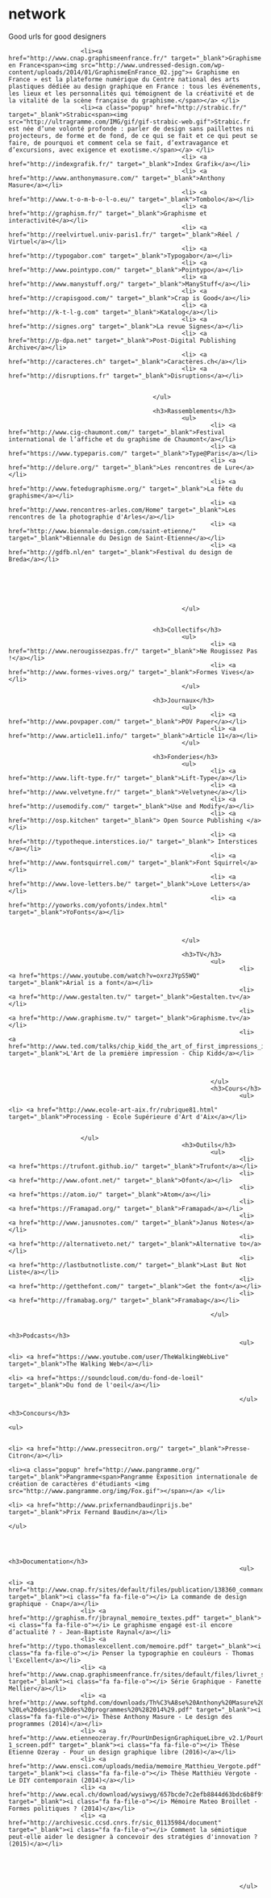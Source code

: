 # network
Good urls for good designers

										
						<li><a href="http://www.cnap.graphismeenfrance.fr/" target="_blank">Graphisme en France<span><img src="http://www.undressed-design.com/wp-content/uploads/2014/01/GraphismeEnFrance_02.jpg">« Graphisme en France » est la plateforme numérique du Centre national des arts plastiques dédiée au design graphique en France : tous les événements, les lieux et les personnalités qui témoignent de la créativité et de la vitalité de la scène française du graphisme.</span></a> </li>
						<li><a class="popup" href="http://strabic.fr/" target="_blank">Strabic<span><img src="http://ultragramme.com/IMG/gif/gif-strabic-web.gif">Strabic.fr est née d’une volonté profonde : parler de design sans paillettes ni projecteurs, de forme et de fond, de ce qui se fait et ce qui peut se faire, de pourquoi et comment cela se fait, d’extravagance et d’excursions, avec exigence et exotisme.</span></a> </li>
													<li> <a href="http://indexgrafik.fr/" target="_blank">Index Grafik</a></li>
													<li> <a href="http://www.anthonymasure.com/" target="_blank">Anthony Masure</a></li>
													<li> <a href="http://www.t-o-m-b-o-l-o.eu/" target="_blank">Tombolo</a></li>
													<li> <a href="http://graphism.fr/" target="_blank">Graphisme et interactivité</a></li>
													<li> <a href="http://reelvirtuel.univ-paris1.fr/" target="_blank">Réel / Virtuel</a></li>
													<li> <a href="http://typogabor.com" target="_blank">Typogabor</a></li>
													<li> <a href="http://www.pointypo.com/" target="_blank">Pointypo</a></li>
													<li> <a href="http://www.manystuff.org/" target="_blank">ManyStuff</a></li>
													<li> <a href="http://crapisgood.com/" target="_blank">Crap is Good</a></li>
													<li> <a href="http://k-t-l-g.com" target="_blank">Katalog</a></li>
													<li> <a href="http://signes.org" target="_blank">La revue Signes</a></li>
													<li> <a href="http://p-dpa.net" target="_blank">Post-Digital Publishing Archive</a></li>
													<li> <a href="http://caracteres.ch" target="_blank">Caractères.ch</a></li>
													<li> <a href="http://disruptions.fr" target="_blank">Disruptions</a></li>


											</ul>

											<h3>Rassemblements</h3>
													<ul>
															<li> <a href="http://www.cig-chaumont.com/" target="_blank">Festival international de l’affiche et du graphisme de Chaumont</a></li>
															<li> <a href="https://www.typeparis.com/" target="_blank">Type@Paris</a></li>
															<li> <a href="http://delure.org/" target="_blank">Les rencontres de Lure</a></li>
															<li> <a href="http://www.fetedugraphisme.org/" target="_blank">La fête du graphisme</a></li>
															<li> <a href="http://www.rencontres-arles.com/Home" target="_blank">Les rencontres de la photographie d'Arles</a></li>
															<li> <a href="http://www.biennale-design.com/saint-etienne/" target="_blank">Biennale du Design de Saint-Etienne</a></li>
															<li> <a href="http://gdfb.nl/en" target="_blank">Festival du design de Breda</a></li>






													</ul>


											<h3>Collectifs</h3>
													<ul>
															<li> <a href="http://www.nerougissezpas.fr/" target="_blank">Ne Rougissez Pas !</a></li>
															<li> <a href="http://www.formes-vives.org/" target="_blank">Formes Vives</a></li>
													</ul>

											<h3>Journaux</h3>
													<ul>
															<li> <a href="http://www.povpaper.com/" target="_blank">POV Paper</a></li>
															<li> <a href="http://www.article11.info/" target="_blank">Article 11</a></li>
													</ul>

											<h3>Fonderies</h3>
													<ul>
															<li> <a href="http://www.lift-type.fr/" target="_blank">Lift-Type</a></li>
															<li> <a href="http://www.velvetyne.fr/" target="_blank">Velvetyne</a></li>
															<li> <a href="http://usemodify.com/" target="_blank">Use and Modify</a></li>
															<li> <a href="http://osp.kitchen" target="_blank"> Open Source Publishing </a></li>
															<li> <a href="http://typotheque.interstices.io/" target="_blank"> Interstices </a></li>
															<li> <a href="http://www.fontsquirrel.com/" target="_blank">Font Squirrel</a></li>
															<li> <a href="http://www.love-letters.be/" target="_blank">Love Letters</a></li>
															<li> <a href="http://yoworks.com/yofonts/index.html" target="_blank">YoFonts</a></li>



													</ul>

													<h3>TV</h3>
															<ul>
																	<li> <a href="https://www.youtube.com/watch?v=oxrzJYpS5WQ" target="_blank">Arial is a font</a></li>
																	<li> <a href="http://www.gestalten.tv/" target="_blank">Gestalten.tv</a></li>
																	<li> <a href="http://www.graphisme.tv/" target="_blank">Graphisme.tv</a></li>
																	<li> <a href="http://www.ted.com/talks/chip_kidd_the_art_of_first_impressions_in_design_and_life" target="_blank">L'Art de la première impression - Chip Kidd</a></li>



															</ul>
															<h3>Cours</h3>
																	<ul>
																		<li> <a href="http://www.ecole-art-aix.fr/rubrique81.html" target="_blank">Processing - Ecole Supérieure d'Art d'Aix</a></li>


						</ul>
													<h3>Outils</h3>
															<ul>
																	<li> <a href="https://trufont.github.io/" target="_blank">Trufont</a></li>
																	<li> <a href="http://www.ofont.net/" target="_blank">Ofont</a></li>
																	<li> <a href="https://atom.io/" target="_blank">Atom</a></li>
																	<li> <a href="https://Framapad.org/" target="_blank">Framapad</a></li>
																	<li> <a href="http://www.janusnotes.com/" target="_blank">Janus Notes</a></li>
																	<li> <a href="http://alternativeto.net/" target="_blank">Alternative to</a></li>
																	<li> <a href="http://lastbutnotliste.com/" target="_blank">Last But Not Liste</a></li>
																	<li> <a href="http://getthefont.com/" target="_blank">Get the font</a></li>
																	<li> <a href="http://framabag.org/" target="_blank">Framabag</a></li>

															</ul>

															<h3>Podcasts</h3>
																	<ul>
																			<li> <a href="https://www.youtube.com/user/TheWalkingWebLive" target="_blank">The Walking Web</a></li>
																			<li> <a href="https://soundcloud.com/du-fond-de-loeil" target="_blank">Du fond de l'oeil</a></li>

																	</ul>
																	<h3>Concours</h3>
																			<ul>

																					<li> <a href="http://www.pressecitron.org/" target="_blank">Presse-Citron</a></li>
																					<li><a class="popup" href="http://www.pangramme.org/" target="_blank">Pangramme<span>Pangramme Exposition internationale de création de caractères d'étudiants <img src="http://www.pangramme.org/img/Fox.gif"></span></a> </li>
																					<li> <a href="http://www.prixfernandbaudinprijs.be" target="_blank">Prix Fernand Baudin</a></li>
																			</ul>



															<h3>Documentation</h3>
																	<ul>
																			<li> <a href="http://www.cnap.fr/sites/default/files/publication/138360_commandedesigngraphique_web.pdf" target="_blank"><i class="fa fa-file-o"></i> La commande de design graphique - Cnap</a></li>
						<li> <a href="http://graphism.fr/jbraynal_memoire_textes.pdf" target="_blank"><i class="fa fa-file-o"></i> Le graphisme engagé est-il encore d’actualité ? - Jean-Baptiste Raynal</a></li>
						<li> <a href="http://typo.thomaslexcellent.com/memoire.pdf" target="_blank"><i class="fa fa-file-o"></i> Penser la typographie en couleurs - Thomas l'Excellent</a></li>
						<li> <a href="http://www.cnap.graphismeenfrance.fr/sites/default/files/livret_serie_graphique.pdf" target="_blank"><i class="fa fa-file-o"></i> Série Graphique - Fanette Mellier</a></li>
						<li> <a href="http://www.softphd.com/downloads/Th%C3%A8se%20Anthony%20Masure%20-%20Le%20design%20des%20programmes%20%282014%29.pdf" target="_blank"><i class="fa fa-file-o"></i> Thèse Anthony Masure - Le design des programmes (2014)</a></li>
						<li> <a href="http://www.etienneozeray.fr/PourUnDesignGraphiqueLibre_v2.1/PourUnDesignGraphiqueLibre_v2-1_screen.pdf" target="_blank"><i class="fa fa-file-o"></i> Thèse Etienne Ozeray - Pour un design graphique libre (2016)</a></li>
						<li> <a href="http://www.ensci.com/uploads/media/memoire_Matthieu_Vergote.pdf" target="_blank"><i class="fa fa-file-o"></i> Thèse Matthieu Vergote - Le DIY contemporain (2014)</a></li>
						<li> <a href="http://www.ecal.ch/download/wysiwyg/657bcde7c2efb8844d63bdc6b8f9f04b.pdf/ECAL_MateoBroillet.pdf" target="_blank"><i class="fa fa-file-o"></i> Mémoire Mateo Broillet - Formes politiques ? (2014)</a></li>
						<li> <a href="http://archivesic.ccsd.cnrs.fr/sic_01135984/document" target="_blank"><i class="fa fa-file-o"></i> Comment la sémiotique peut-elle aider le designer à concevoir des stratégies d'innovation ? (2015)</a></li>





																	</ul>
